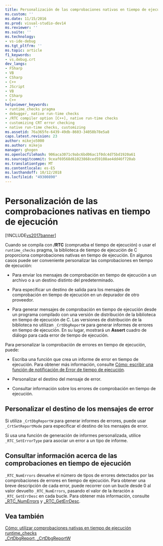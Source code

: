 ```yaml
---
title: Personalización de las comprobaciones nativas en tiempo de ejecución | Documentos de Microsoft
ms.custom: ''
ms.date: 11/15/2016
ms.prod: visual-studio-dev14
ms.reviewer: ''
ms.suite: ''
ms.technology:
- vs-ide-debug
ms.tgt_pltfrm: ''
ms.topic: article
f1_keywords:
- vs.debug.crt
dev_langs:
- FSharp
- VB
- CSharp
- C++
- JScript
- VB
- CSharp
- C++
helpviewer_keywords:
- runtime_checks pragma
- debugger, native run-time checks
- /RTC compiler option [C++], native run-time checks
- customizing CRT error checking
- native run-time checks, customizing
ms.assetid: 76a365fe-6439-49db-8603-34058b78e5a8
caps.latest.revision: 23
author: mikejo5000
ms.author: mikejo
manager: ghogen
ms.openlocfilehash: 906aca3071c9abc6bd06ac1f0dc4d75bd1920a61
ms.sourcegitcommit: 9ceaf69568d61023868ced59108ae4dd46f720ab
ms.translationtype: MT
ms.contentlocale: es-ES
ms.lasthandoff: 10/12/2018
ms.locfileid: "49300890"
---
```

# <a name="native-run-time-checks-customization"></a>Personalización de las comprobaciones nativas en tiempo de ejecución
[!INCLUDE[vs2017banner](../includes/vs2017banner.md)]

Cuando se compila con **/RTC** (comprueba el tiempo de ejecución) o usar el `runtime_checks` pragma, la biblioteca de tiempo de ejecución de C proporciona comprobaciones nativas en tiempo de ejecución. En algunos casos puede ser conveniente personalizar las comprobaciones en tiempo de ejecución:  
  
-   Para enviar los mensajes de comprobación en tiempo de ejecución a un archivo o a un destino distinto del predeterminado.  
  
-   Para especificar un destino de salida para los mensajes de comprobación en tiempo de ejecución en un depurador de otro proveedor.  
  
-   Para generar mensajes de comprobación en tiempo de ejecución desde un programa compilado con una versión de distribución de la biblioteca en tiempo de ejecución de C. Las versiones de distribución de la biblioteca no utilizan `_CrtDbgReportW` para generar informes de errores en tiempo de ejecución. En su lugar, mostrará un **Assert** cuadro de diálogo para cada error de tiempo de ejecución.  
  
 Para personalizar la comprobación de errores en tiempo de ejecución, puede:  
  
-   Escriba una función que crea un informe de error en tiempo de ejecución. Para obtener más información, consulte [Cómo: escribir una función de notificación de Error de tiempo de ejecución](../debugger/how-to-write-a-run-time-error-reporting-function.md).  
  
-   Personalizar el destino del mensaje de error.  
  
-   Consultar información sobre los errores de comprobación en tiempo de ejecución.  
  
## <a name="customize-the-error-message-destination"></a>Personalizar el destino de los mensajes de error  
 Si utiliza `_CrtDbgReportW` para generar informes de errores, puede usar `_CrtSetReportMode` para especificar el destino de los mensajes de error.  
  
 Si usa una función de generación de informes personalizada, utilice `_RTC_SetErrorType` para asociar un error a un tipo de informe.  
  
## <a name="query-for-information-about-run-time-checks"></a>Consultar información acerca de las comprobaciones en tiempo de ejecución  
 `_RTC_NumErrors` devuelve el número de tipos de errores detectados por las comprobaciones de errores en tiempo de ejecución. Para obtener una breve descripción de cada error, puede recorrer con un bucle desde 0 al valor devuelto `_RTC_NumErrors`, pasando el valor de la iteración a `_RTC_GetErrDesc` en cada bucle. Para obtener más información, consulte [_RTC_NumErrors](http://msdn.microsoft.com/library/7e82adae-38e2-4f8b-bc0b-37bda8109fd1) y [_RTC_GetErrDesc](http://msdn.microsoft.com/library/7994ec2b-5488-4fd4-806d-a166c9a9f927).  
  
## <a name="see-also"></a>Vea también  
 [Cómo: utilizar comprobaciones nativas en tiempo de ejecución](../debugger/how-to-use-native-run-time-checks.md)   
 [runtime_checks](http://msdn.microsoft.com/library/ae50b43f-f88d-47ad-a2db-3389e9e7df5b)   
 [_CrtDbgReport, _CrtDbgReportW](http://msdn.microsoft.com/library/6e581fb6-f7fb-4716-9432-f0145d639ecc)





